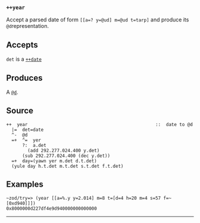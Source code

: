 ### `++year`

Accept a parsed date of form `[[a=? y=@ud] m=@ud t=tarp]` and produce
its `@d`representation.

Accepts
-------

`det` is a [`++date`]()

Produces
--------

A [`@d`]().

Source
------

    ++  year                                                ::  date to @d
      |=  det=date
      ^-  @d
      =+  ^=  yer
          ?:  a.det
            (add 292.277.024.400 y.det)
          (sub 292.277.024.400 (dec y.det))
      =+  day=(yawn yer m.det d.t.det)
      (yule day h.t.det m.t.det s.t.det f.t.det)

Examples
--------

    ~zod/try=> (year [[a=%.y y=2.014] m=8 t=[d=4 h=20 m=4 s=57 f=~[0xd940]]])
    0x8000000d227df4e9d940000000000000



***
